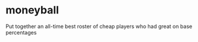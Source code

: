 # moneyball
Put together an all-time best roster of cheap players who had great on base percentages
